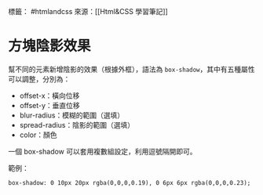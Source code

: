 標籤： #htmlandcss 
來源：[[Html&CSS 學習筆記]]

# 方塊陰影效果
幫不同的元素新增陰影的效果（根據外框），語法為 `box-shadow`，其中有五種屬性可以調整，分別為：

- offset-x：橫向位移
- offset-y：垂直位移
- blur-radius：模糊的範圍（選填）
- spread-radius：陰影的範圍（選填）
- color：顏色

一個 box-shadow 可以套用複數組設定，利用逗號隔開即可。

範例：

`
box-shadow: 0 10px 20px rgba(0,0,0,0.19), 0 6px 6px rgba(0,0,0,0.23);
`